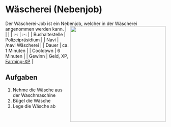 # Wäscherei (Nebenjob)
Der Wäscherei-Job ist ein Nebenjob, welcher in der Wäscherei angenommen werden kann. <img align="right" width="300" eight="150" src="../../../assets/image/orte/Wäscherrei.png">
| <!-- --> | <!-- --> |
| :-: | :-: |
| Bushaltestelle | Polizeipräsidium |
| Navi | /navi Wäscherei |
| Dauer | ca. 1 Minuten |
| Cooldown | 6 Minuten |
| Gewinn | Geld, XP, [Farming-XP](../../pages/skills/farming.md) |


## Aufgaben
1. Nehme die Wäsche aus der Waschmaschine
2. Bügel die Wäsche
3. Lege die Wäsche ab
